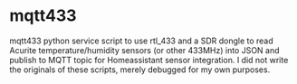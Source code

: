 # mqtt433
mqtt433 python service script to use rtl_433 and a SDR dongle to read Acurite temperature/humidity sensors (or other 433MHz) into JSON and publish to MQTT topic for Homeassistant sensor integration. I did not write the originals of these scripts, merely debugged for my own purposes.
